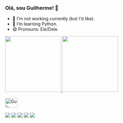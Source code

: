 ### Olá, sou Guilherme! 👋

- 🔭 I'm not working currently (but I'd like).
- 🌱 I’m learning Python.
- 😄 Pronouns: Ele/Dele.

<div>
  <a href="https://github.com/GuilhermeFontoura">
  <img height="180em" src="https://github-readme-stats.vercel.app/api?username=GuilhermeFontoura&show_icons=true&theme=dark&include_all_commits=true&count_private=true"/>
  <img height="180em" src="https://github-readme-stats.vercel.app/api/top-langs/?username=GuilhermeFontoura&layout=compact&langs_count=7&theme=dark"/>
</div>
  
  <div style="display: inline_block"><br>
  <img align="center" alt="Gui-PYTHON" height="30" width="40" <img src="https://cdn.jsdelivr.net/gh/devicons/devicon/icons/python/python-original.svg" /><br><br>
 
  
  <div> 
  <a href="https://www.instagram.com/hi_guui/" target="_blank"><img src="https://img.shields.io/badge/-Instagram-%23E4405F?style=for-the-badge&logo=instagram&logoColor=white" target="_blank"></a>
 	<a href="https://www.twitch.tv/tusk1x" target="_blank"><img src="https://img.shields.io/badge/Twitch-9146FF?style=for-the-badge&logo=twitch&logoColor=white" target="_blank"></a>
 <a href="https://discord.gg/tAzDPVEX" target="_blank"><img src="https://img.shields.io/badge/Discord-7289DA?style=for-the-badge&logo=discord&logoColor=white" target="_blank"></a> 
  <a href = "mailto:guilherme7thst@gmail.com"><img src="https://img.shields.io/badge/-Gmail-%23333?style=for-the-badge&logo=gmail&logoColor=white" target="_blank"></a>
  <a href="https://www.linkedin.com/in/guilhermefontoura-software/" target="_blank"><img src="https://img.shields.io/badge/-LinkedIn-%230077B5?style=for-the-badge&logo=linkedin&logoColor=white" target="_blank"></a> 

    
</div>
